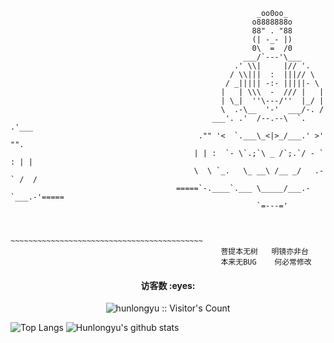 

<!--
**LittleRey/LittleRey** is a ✨ _special_ ✨ repository because its `README.md` (this file) appears on your GitHub profile.

Here are some ideas to get you started:

- 🔭 I’m currently working on ...
- 🌱 I’m currently learning ...
- 👯 I’m looking to collaborate on ...
- 🤔 I’m looking for help with ...
- 💬 Ask me about ...
- 📫 How to reach me: ...
- 😄 Pronouns: ...
- ⚡ Fun fact: ...
-->
```
                                                       _oo0oo_
                                                      o8888888o
                                                      88" . "88
                                                      (| -_- |)
                                                      0\  =  /0
                                                    ___/`---'\___
                                                  .' \\|     |// '.
                                                 / \\|||  :  |||// \
                                                / _||||| -:- |||||- \
                                               |   | \\\  -  /// |   |
                                               | \_|  ''\---/''  |_/ |
                                               \  .-\__  '-'  ___/-. /
                                             ___'. .'  /--.--\  `. .'___
                                          ."" '<  `.___\_<|>_/___.' >' "".
                                         | | :  `- \`.;`\ _ /`;.`/ - ` : | |
                                         \  \ `_.   \_ __\ /__ _/   .-` /  /
                                     =====`-.____`.___ \_____/___.-`___.-'=====
                                                       `=---='


                                     ~~~~~~~~~~~~~~~~~~~~~~~~~~~~~~~~~~~~~~~~~~~
                                               菩提本无树   明镜亦非台
                                               本来无BUG    何必常修改
```
<!-- ### Feature

![deno](https://img.shields.io/badge/deno-000000.svg?&style=for-the-badge&logo=deno&logoColor=ffffff)
![dart](https://img.shields.io/badge/dart-0175C2.svg?&style=for-the-badge&logo=dart&logoColor=ffffff)
![flutter](https://img.shields.io/badge/flutter-02569B.svg?&style=for-the-badge&logo=flutter&logoColor=ffffff) -->
<h4 align="center">访客数 :eyes:</h4>

<p align="center"><img src="https://profile-counter.glitch.me/{Hunlongyu}/count.svg" alt="hunlongyu :: Visitor's Count" /></p>

![Top Langs](https://github-readme-stats.vercel.app/api/top-langs/?username=Hunlongyu)
![Hunlongyu's github stats](https://github-readme-stats.vercel.app/api?username=Hunlongyu&show_icons=true&count_private=true&line_height=40)

